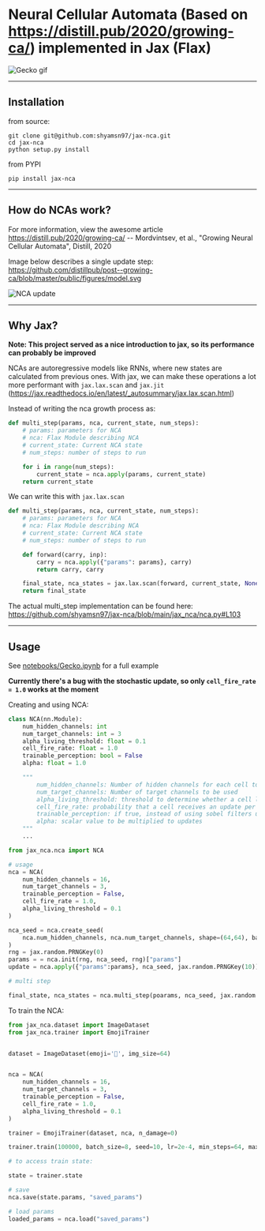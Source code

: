 # Neural Cellular Automata (Based on https://distill.pub/2020/growing-ca/) implemented in Jax (Flax)

![Gecko gif](https://raw.githubusercontent.com/shyamsn97/jax-nca/main/images/gecko.gif?token=GHSAT0AAAAAABTB4G7FLAJSLDHSIOQONS3IYTB5ZEA)

---


## Installation
from source:
```
git clone git@github.com:shyamsn97/jax-nca.git
cd jax-nca
python setup.py install
```

from PYPI
```
pip install jax-nca
```
---

## How do NCAs work?
For more information, view the awesome article https://distill.pub/2020/growing-ca/ -- Mordvintsev, et al., "Growing Neural Cellular Automata", Distill, 2020

Image below describes a single update step: https://github.com/distillpub/post--growing-ca/blob/master/public/figures/model.svg

![NCA update](https://raw.githubusercontent.com/shyamsn97/jax-nca/main/images/model.svg?token=GHSAT0AAAAAABTB4G7FOWOPXEUYVLBGRNSWYTB5YUA)

---

## Why Jax?

<b> Note: This project served as a nice introduction to jax, so its performance can probably be improved </b>

NCAs are autoregressive models like RNNs, where new states are calculated from previous ones. With jax, we can make these operations a lot more performant with `jax.lax.scan`  and `jax.jit` (https://jax.readthedocs.io/en/latest/_autosummary/jax.lax.scan.html)

Instead of writing the nca growth process as:

```python
def multi_step(params, nca, current_state, num_steps):
    # params: parameters for NCA
    # nca: Flax Module describing NCA
    # current_state: Current NCA state
    # num_steps: number of steps to run

    for i in range(num_steps):
        current_state = nca.apply(params, current_state)
    return current_state
```

We can write this with `jax.lax.scan`

```python
def multi_step(params, nca, current_state, num_steps):
    # params: parameters for NCA
    # nca: Flax Module describing NCA
    # current_state: Current NCA state
    # num_steps: number of steps to run

    def forward(carry, inp):
        carry = nca.apply({"params": params}, carry)
        return carry, carry

    final_state, nca_states = jax.lax.scan(forward, current_state, None, length=num_steps)
    return final_state
```
The actual multi_step implementation can be found here: https://github.com/shyamsn97/jax-nca/blob/main/jax_nca/nca.py#L103

---

## Usage
See [notebooks/Gecko.ipynb](notebooks/Gecko.ipynb) for a full example

<b> Currently there's a bug with the stochastic update, so only `cell_fire_rate = 1.0` works at the moment </b>

Creating and using NCA:

```python
class NCA(nn.Module):
    num_hidden_channels: int
    num_target_channels: int = 3
    alpha_living_threshold: float = 0.1
    cell_fire_rate: float = 1.0
    trainable_perception: bool = False
    alpha: float = 1.0

    """
        num_hidden_channels: Number of hidden channels for each cell to use
        num_target_channels: Number of target channels to be used
        alpha_living_threshold: threshold to determine whether a cell lives or dies
        cell_fire_rate: probability that a cell receives an update per step
        trainable_perception: if true, instead of using sobel filters use a trainable conv net
        alpha: scalar value to be multiplied to updates
    """
    ...

from jax_nca.nca import NCA

# usage
nca = NCA(
    num_hidden_channels = 16, 
    num_target_channels = 3,
    trainable_perception = False,
    cell_fire_rate = 1.0,
    alpha_living_threshold = 0.1
)

nca_seed = nca.create_seed(
    nca.num_hidden_channels, nca.num_target_channels, shape=(64,64), batch_size=1
)
rng = jax.random.PRNGKey(0)
params = = nca.init(rng, nca_seed, rng)["params"]
update = nca.apply({"params":params}, nca_seed, jax.random.PRNGKey(10))

# multi step

final_state, nca_states = nca.multi_step(poarams, nca_seed, jax.random.PRNGKey(10), num_steps=32)
```

To train the NCA:
```python
from jax_nca.dataset import ImageDataset
from jax_nca.trainer import EmojiTrainer


dataset = ImageDataset(emoji='🦎', img_size=64)


nca = NCA(
    num_hidden_channels = 16, 
    num_target_channels = 3,
    trainable_perception = False,
    cell_fire_rate = 1.0,
    alpha_living_threshold = 0.1
)

trainer = EmojiTrainer(dataset, nca, n_damage=0)

trainer.train(100000, batch_size=8, seed=10, lr=2e-4, min_steps=64, max_steps=96)

# to access train state:

state = trainer.state

# save
nca.save(state.params, "saved_params")

# load params
loaded_params = nca.load("saved_params")

```
